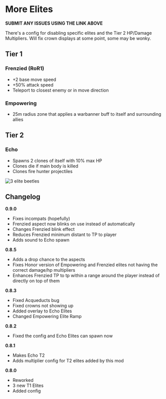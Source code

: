 # More Elites

**SUBMIT ANY ISSUES USING THE LINK ABOVE**

There's a config for disabling specific elites and the Tier 2 HP/Damage Multipliers. Will fix crown displays at some point, some may be wonky.

## Tier 1

### Frenzied (RoR1)

- +2 base move speed
- +50% attack speed
- Teleport to closest enemy or in move direction

### Empowering

- 25m radius zone that applies a warbanner buff to itself and surrounding allies

## Tier 2

### Echo

- Spawns 2 clones of itself with 10% max HP
- Clones die if main body is killed
- Clones fire hunter projectiles

![3 elite beetles](https://i.ibb.co/4NJqjwk/moreelites.png)

## Changelog

**0.9.0**

- Fixes incompats (hopefully)
- Frenzied aspect now blinks on use instead of automatically
- Changes Frenzied blink effect
- Reduces Frenzied minimum distant to TP to player
- Adds sound to Echo spawn

**0.8.5**

- Adds a drop chance to the aspects
- Fixes Honor version of Empowering and Frenzied elites not having the correct damage/hp multipliers
- Enhances Frenzied TP to tp within a range around the player instead of directly on top of them

**0.8.3**

- Fixed Acqueducts bug
- Fixed crowns not showing up
- Added overlay to Echo Elites
- Changed Empowering Elite Ramp

**0.8.2**

- Fixed the config and Echo Elites can spawn now

**0.8.1**

- Makes Echo T2
- Adds multiplier config for T2 elites added by this mod

**0.8.0**

- Reworked
- 3 new T1 Elites
- Added config
